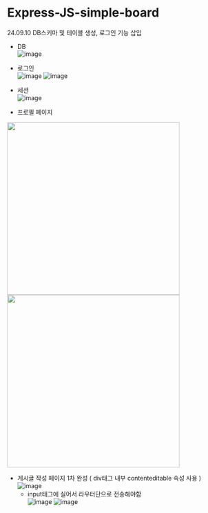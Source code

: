 ﻿# Express-JS-simple-board

24.09.10 DB스키마 및 테이블 생성, 로그인 기능 삽입

- DB
  <br/>
![image](https://github.com/user-attachments/assets/9f4999b1-ff0d-4a93-9a78-7c6a90f2a36d)

- 로그인
  <br/>
![image](https://github.com/user-attachments/assets/79f4a2c2-be5e-4cd5-ac76-c3f6b990f365)
![image](https://github.com/user-attachments/assets/ef76426f-3592-4c0f-95bd-555987791ffb)

- 세션
  <br/>
![image](https://github.com/user-attachments/assets/723873fe-248b-479e-af68-d59f79d46854)

- 프로필 페이지
  <br/>
<img src="https://github.com/user-attachments/assets/0b0e84c1-03cd-42b9-b36b-48e98e89de9f" width="400" />
<img src="https://github.com/user-attachments/assets/48abc53d-90c2-4757-bb24-e36ed64d8bf6" width="400" />

- 게시글 작성 페이지 1차 완성 ( div태그 내부 contenteditable 속성 사용 )
  <br/>
![image](https://github.com/user-attachments/assets/8e78c0fd-c729-41c0-b3fb-8ea0b45e9b41)
  - input태그에 실어서 라우터단으로 전송해야함
    <br/>
    ![image](https://github.com/user-attachments/assets/55bb054b-6ea1-46e8-b668-53be31f1d748)
    ![image](https://github.com/user-attachments/assets/39506425-5b48-45ef-b22b-8e3f4dda5a5c)

